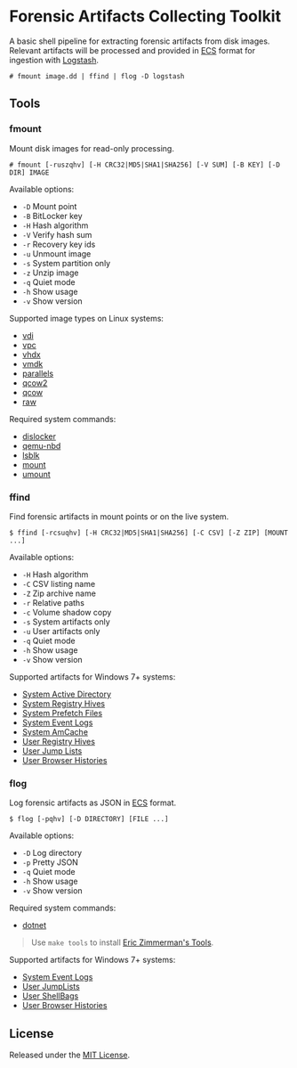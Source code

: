# Forensic Artifacts Collecting Toolkit

A basic shell pipeline for extracting forensic artifacts from disk images. Relevant artifacts will be processed and provided in [ECS](https://www.elastic.co/guide/en/ecs/current/index.html) format for ingestion with [Logstash](https://www.elastic.co/de/logstash).

```console
# fmount image.dd | ffind | flog -D logstash
```

## Tools

### fmount
Mount disk images for read-only processing.

```console
# fmount [-ruszqhv] [-H CRC32|MD5|SHA1|SHA256] [-V SUM] [-B KEY] [-D DIR] IMAGE
```

Available options:

- `-D` Mount point
- `-B` BitLocker key
- `-H` Hash algorithm
- `-V` Verify hash sum
- `-r` Recovery key ids 
- `-u` Unmount image
- `-s` System partition only
- `-z` Unzip image
- `-q` Quiet mode
- `-h` Show usage
- `-v` Show version

Supported image types on Linux systems:

- [vdi](https://forensics.wiki/virtual_disk_image_%28vdi%29/)
- [vpc](https://cloud.ibm.com/docs/vpc?topic=vpc-planning-custom-images)
- [vhdx](https://forensics.wiki/virtual_hard_disk_%28vhd%29/)
- [vmdk](https://forensics.wiki/vmware_virtual_disk_format_%28vmdk%29/)
- [parallels](https://github.com/libyal/libphdi/blob/main/documentation/Parallels%20Hard%20Disk%20image%20format.asciidoc)
- [qcow2](https://forensics.wiki/qcow_image_format/)
- [qcow](https://forensics.wiki/qcow_image_format/)
- [raw](https://forensics.wiki/raw_image_format/)

Required system commands:

- [dislocker](https://github.com/Aorimn/dislocker)
- [qemu-nbd](https://www.qemu.org/docs/master/tools/qemu-nbd.html)
- [lsblk](https://man7.org/linux/man-pages/man8/lsblk.8.html)
- [mount](https://man7.org/linux/man-pages/man8/mount.8.html)
- [umount](https://man7.org/linux/man-pages/man8/umount.8.html)

### ffind
Find forensic artifacts in mount points or on the live system.

```console
$ ffind [-rcsuqhv] [-H CRC32|MD5|SHA1|SHA256] [-C CSV] [-Z ZIP] [MOUNT ...]
```

Available options:

- `-H` Hash algorithm
- `-C` CSV listing name
- `-Z` Zip archive name
- `-r` Relative paths
- `-c` Volume shadow copy
- `-s` System artifacts only
- `-u` User artifacts only
- `-q` Quiet mode
- `-h` Show usage
- `-v` Show version

Supported artifacts for Windows 7+ systems:

- [System Active Directory](https://forensics.wiki/active_directory/)
- [System Registry Hives](https://forensics.wiki/windows_registry/)
- [System Prefetch Files](https://forensics.wiki/prefetch/)
- [System Event Logs](https://forensics.wiki/windows_event_log_%28evt%29/)
- [System AmCache](https://forensics.wiki/amcache/)
- [User Registry Hives](https://forensics.wiki/windows_registry/)
- [User Jump Lists](https://forensics.wiki/jump_lists/)
- [User Browser Histories](https://forensics.wiki/google_chrome/)

### flog
Log forensic artifacts as JSON in [ECS](https://www.elastic.co/guide/en/ecs/current/index.html) format.

```console
$ flog [-pqhv] [-D DIRECTORY] [FILE ...]
```

Available options:

- `-D` Log directory
- `-p` Pretty JSON
- `-q` Quiet mode
- `-h` Show usage
- `-v` Show version

Required system commands:

- [dotnet](https://dotnet.microsoft.com/en-us/download/dotnet/9.0)

> Use `make tools` to install [Eric Zimmerman's Tools](https://ericzimmerman.github.io/#!index.md).

Supported artifacts for Windows 7+ systems:

- [System Event Logs](https://forensics.wiki/windows_event_log_%28evt%29/)
- [User JumpLists](https://forensics.wiki/jump_lists/)
- [User ShellBags](https://forensics.wiki/shell_item/)
- [User Browser Histories](https://forensics.wiki/google_chrome/)

## License
Released under the [MIT License](LICENSE.md).